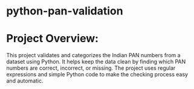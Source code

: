 # python-pan-validation
# Project Overview:
This project validates and categorizes the Indian PAN numbers from a dataset using Python. It helps keep the data clean by finding which PAN numbers are correct, incorrect, or missing. The project uses regular expressions and simple Python code to make the checking process easy and automatic.
